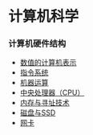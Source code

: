 计算机科学
=====
### 计算机硬件结构 ###
* [数值的计算机表示](数值的计算机表示.md)
* [指令系统](指令系统.md)
* [机器运算](机器运算.md)
* [中央处理器（CPU）](中央处理器（CPU）.md)
* [内存与寻址技术](内存与寻址技术.md)
* [磁盘与SSD](磁盘与SSD.md)
* [网卡](网卡.md)







